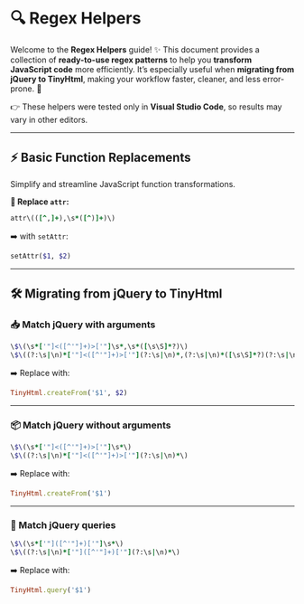 # 🔍 Regex Helpers

Welcome to the **Regex Helpers** guide! ✨
This document provides a collection of **ready-to-use regex patterns** to help you **transform JavaScript code** more efficiently.
It’s especially useful when **migrating from jQuery to TinyHtml**, making your workflow faster, cleaner, and less error-prone. 🚀

👉 These helpers were tested only in **Visual Studio Code**, so results may vary in other editors.

---

## ⚡ Basic Function Replacements

Simplify and streamline JavaScript function transformations.

**🔄 Replace `attr`:**

```ruby
attr\(([^,]+),\s*([^)]+)\)
```

➡️ with `setAttr`:

```ruby
setAttr($1, $2)
```

---

## 🛠️ Migrating from jQuery to TinyHtml

### 📥 Match jQuery with arguments

```ruby
\$\(\s*['"]<([^'"]+)>['"]\s*,\s*([\s\S]*?)\)
\$\((?:\s|\n)*['"]<([^'"]+)>['"](?:\s|\n)*,(?:\s|\n)*([\s\S]*?)(?:\s|\n)*\)
```

➡️ Replace with:

```ruby
TinyHtml.createFrom('$1', $2)
```

---

### 📦 Match jQuery without arguments

```ruby
\$\(\s*['"]<([^'"]+)>['"]\s*\)
\$\((?:\s|\n)*['"]<([^'"]+)>['"](?:\s|\n)*\)
```

➡️ Replace with:

```ruby
TinyHtml.createFrom('$1')
```

---

### 🔎 Match jQuery queries

```ruby
\$\(\s*['"]([^'"]+)['"]\s*\)
\$\((?:\s|\n)*['"]([^'"]+)['"](?:\s|\n)*\)
```

➡️ Replace with:

```ruby
TinyHtml.query('$1')
```
